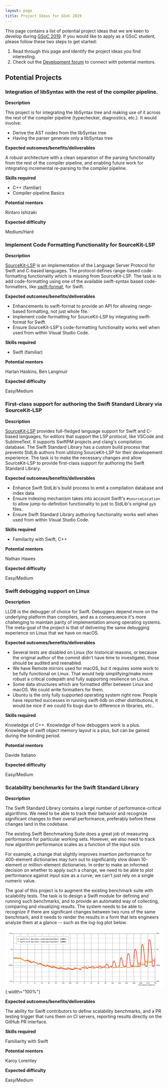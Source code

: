 ```yaml
---
layout: page
title: Project Ideas for GSoC 2019
---
```


This page contains a list of potential project ideas that we are keen to develop during [GSoC 2019](https://summerofcode.withgoogle.com/). If you would like to apply as a GSoC student, please follow these two steps to get started:

1. Read through this page and identify the project ideas you find interesting.
2. Check out the [Development forum](https://forums.swift.org/c/development) to connect with potential mentors.

## Potential Projects

### Integration of libSyntax with the rest of the compiler pipeline.

**Description**

This project is for integrating the libSyntax tree and making use of it across the rest of the compiler pipeline (typechecker, diagnostics, etc.). It would involve:

* Derive the AST nodes from the libSyntax tree
* Having the parser generate only a libSyntax tree


**Expected outcomes/benefits/deliverables**

A robust architecture with a clean separation of the parsing functionality from the rest of the compiler pipeline, and enabling future work for integrating incremental re-parsing to the compiler pipeline.

**Skills required**

* C++ (familiar)
* Compiler-pipeline Basics


**Potential mentors**

Rintaro Ishizaki

**Expected difficulty**

Medium/Hard


### Implement Code Formatting Functionality for SourceKit-LSP

**Description**

[SourceKit-LSP](https://github.com/apple/sourcekit-lsp) is an implementation of the Language Server Protocol for Swift and C-based languages. The protocol defines range-based code-formatting functionality which is missing from SourceKit-LSP. The task is to add code-formatting using one of the available swift-syntax based code-formatters, like [swift-format](https://github.com/google/swift/tree/format), for Swift.

**Expected outcomes/benefits/deliverables**

* Enhancements to swift-format to provide an API for allowing range-based formatting, not just whole file.
* Implement code-formatting for SourceKit-LSP by integrating swift-format for Swift.
* Ensure SourceKit-LSP's code-formatting functionality works well when used from within Visual Studio Code.

**Skills required**

* Swift (familiar)

**Potential mentors**

Harlan Haskins, Ben Langmuir

**Expected difficulty**

Easy/Medium


### First-class support for authoring the Swift Standard Library via SourceKit-LSP

**Description**

[SourceKit-LSP](https://github.com/apple/sourcekit-lsp) provides full-fledged language support for Swift and C-based languages, for editors that support the LSP protocol, like VSCode and SublimeText. It supports SwiftPM projects and clang's compilation database. The Swift Standard Library has a custom build process that prevents StdLib authors from utilizing SourceKit-LSP for their developement experience. The task is to make the necessary changes and allow SourceKit-LSP to provide first-class support for authoring the Swift Standard Library.

**Expected outcomes/benefits/deliverables**

* Enhance Swift StdLib's build process to emit a compilation database and index data
* Ensure indexing mechanism takes into account Swift's `#sourceLocation` to allow jump-to-definition functionality to just to StdLib's original `gyb` files.
* Ensure Swift Standard Library authoring functionality works well when used from within Visual Studio Code.

**Skills required**

* Familiarity with Swift, C++

**Potential mentors**

Nathan Hawes

**Expected difficulty**

Easy/Medium


### Swift debugging support on Linux

**Description**

LLDB is the debugger of choice for Swift. Debuggers depend more on the underlying platform than compilers, and as a consequence it's more challenging to maintain parity of implementation among operating systems. The meta-goal of the project is that of delivering the same debugging experience on Linux that we have on macOS.

**Expected outcomes/benefits/deliverables**

* Several tests are disabled on Linux (for historical reasons, or because the original author of the commit didn't have time to investigate), those should be audited and reenabled.
* We have Remote mirrors used for macOS, but it requires some work to be fully functional on Linux. That would help simplifying/make more robust a critical codepath and fully supporting resilience on Linux.
* Some data structures which are formatted differ between Linux and macOS. We could write formatters for them.
* Ubuntu is the only fully supported operating system right now. People have reported successes in running swift-lldb on other distributions, it would be nice if we could fix bugs due to difference in libraries, etc..

**Skills required**

Knowledge of C++.
Knowledge of how debuggers work is a plus.
Knowledge of swift object memory layout is a plus, but can be gained during the bonding period.

**Potential mentors**

Davide Italiano

**Expected difficulty**

Easy/Medium


### Scalability benchmarks for the Swift Standard Library

**Description**

The Swift Standard Library contains a large number of performance-critical algorithms. We need to be able to track their behavior and recognize significant changes to their overall performance, preferably before these changes land in the codebase.

The existing Swift Benchmarking Suite does a great job of measuring performance for particular working sets. However, we also need to track how algorithm performance scales as a function of the input size.

For example, a change that slightly improves insertion performance for 400-element dictionaries may turn out to significantly slow down 10-element or million-element dictionaries. In order to make an informed decision on whether to apply such a change, we need to be able to plot performance against input size as a curve; we can't just rely on a single numeric value.

The goal of this project is to augment the existing benchmark suite with scalability tests. The task is to design a Swift module for defining and running such benchmarks, and to provide an automated way of collecting, comparing and visualizing results. The system needs to be able to recognize if there are significant changes between two runs of the same benchmark, and it needs to render the results in a form that lets engineers analyze them at a glance -- such as the log-log plot below.

![Set.intersection plot](Set.intersect.png){:width="100%"}

**Expected outcomes/benefits/deliverables**

The ability for Swift contributors to define scalability benchmarks, and a PR testing trigger that runs them on CI servers, reporting results directly on the GitHub PR interface.

**Skills required**

Familiarity with Swift

**Potential mentors**

Karoy Lorentey

**Expected difficulty**

Easy/Medium

